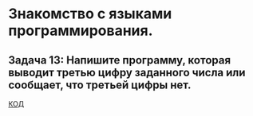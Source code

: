 # Знакомство с языками программирования.

## Задача 13: Напишите программу, которая выводит третью цифру заданного числа или сообщает, что третьей цифры нет.

[КОД](Program.cs)